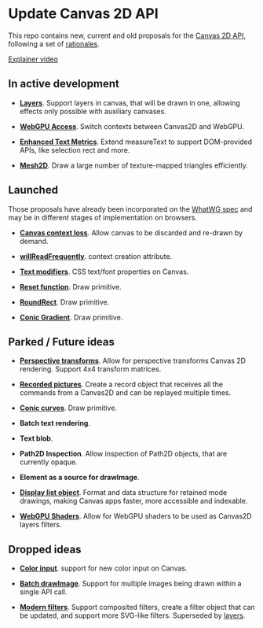 Update Canvas 2D API
====================

This repo contains new, current and old proposals for the [Canvas 2D API](https://html.spec.whatwg.org/multipage/canvas.html), following a set of [rationales](rationale.md).

[Explainer video](https://www.youtube.com/watch?v=dfOKFSDG7IM)

In active development
---------------------

- [**Layers**](spec/layers.md). Support layers in canvas, that will be drawn in one, allowing effects only possible with auxiliary canvases.

- [**WebGPU Access**](spec/webgpu.md). Switch contexts between Canvas2D and WebGPU.

- [**Enhanced Text Metrics**](spec/enhanced-textmetrics.md). Extend measureText to support DOM-provided APIs, like selection rect and more.

- [**Mesh2D**](spec/mesh2d.md). Draw a large number of texture-mapped triangles efficiently.



Launched
--------

Those proposals have already been incorporated on the [WhatWG spec](https://html.spec.whatwg.org/multipage/canvas.html) and may be in different stages of implementation on browsers.

- [**Canvas context loss**](spec/context-loss.md). Allow canvas to be discarded and re-drawn by demand.

- [**willReadFrequently**](spec/will-read-frequently.md). context creation attribute.

- [**Text modifiers**](spec/text-modifiers.md). CSS text/font properties on Canvas.

- [**Reset function**](spec/reset.md). Draw primitive.

- [**RoundRect**](spec/roundrect.md). Draw primitive.

- [**Conic Gradient**](spec/conic-gradient.md). Draw primitive.



Parked / Future ideas
---------------------

- [**Perspective transforms**](spec/perspective-transforms.md). Allow for perspective transforms Canvas 2D rendering. Support 4x4 transform matrices.

- [**Recorded pictures**](spec/recording.md). Create a record object that receives all the commands from a Canvas2D and can be replayed multiple times.

- [**Conic curves**](spec/conic-curve-to.md). Draw primitive.

- **Batch text rendering**.

- **Text blob**.

- **Path2D Inspection**. Allow inspection of Path2D objects, that are currently opaque.

- **Element as a source for drawImage**.

- [**Display list object**](spec/display-list-object.md). Format and data structure for retained mode drawings, making Canvas apps faster, more accessible and indexable.

- [**WebGPU Shaders**](spec/shaders.md). Allow for WebGPU shaders to be used as Canvas2D layers filters.



Dropped ideas
-------------

- [**Color input**](spec/color-input.md). support for new color input on Canvas.

- [**Batch drawImage**](spec/batch-drawimage.md). Support for multiple images being drawn within a single API call.

- [**Modern filters**](spec/filters.md). Support composited filters, create a filter object that can be updated, and support more SVG-like filters. Superseded by [layers](spec/layers.md).

